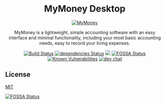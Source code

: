 <h1 align="center">MyMoney Desktop</h1>
<p align="center">
  <a href="https://mymoney.edisonlee55.com">
    <img alt="MyMoney" src="https://cdn.edisonlee55.com/resources/mymoney/images/mymoney_467x181.jpg">
  </a>
</p>

<p align="center">
  MyMoney is a lightweight, simple accounting software with an easy interface and minimal functionality, including your most basic accounting needs, easy to record your living expenses.
</p>

<p align="center">
  <a href="https://travis-ci.org/edisonlee55/MyMoney"><img src="https://travis-ci.org/edisonlee55/MyMoney.svg?branch=master" alt="Build Status"></a>
  <a href="https://david-dm.org/edisonlee55/MyMoney"><img src="https://david-dm.org/edisonlee55/MyMoney/status.svg" alt="dependencies Status"></a>
  <a class="badge-align" href="https://www.codacy.com/app/edisonlee55/MyMoney?utm_source=github.com&amp;utm_medium=referral&amp;utm_content=edisonlee55/MyMoney&amp;utm_campaign=Badge_Grade"><img src="https://api.codacy.com/project/badge/Grade/d10e1dff3aa34bac96734a0abb7cd063"/></a>
  <a href="https://app.fossa.io/projects/git%2Bgithub.com%2Fedisonlee55%2FMyMoney?ref=badge_shield"><img src="https://app.fossa.io/api/projects/git%2Bgithub.com%2Fedisonlee55%2FMyMoney.svg?type=shield" alt="FOSSA Status"></a>
  <a href="https://snyk.io/test/github/edisonlee55/mymoney?targetFile=package.json"><img src="https://snyk.io/test/github/edisonlee55/mymoney/badge.svg?targetFile=package.json" alt="Known Vulnerabilities" data-canonical-src="https://snyk.io/test/github/edisonlee55/mymoney?targetFile=package.json" style="max-width:100%;"></a>
  <a href="https://discord.gg/FPp6yfC"><img src="https://discordapp.com/api/guilds/395361437876224001/widget.png?style=shield" alt="dev chat"></a>
</p>

## License

[MIT](LICENSE)

[![FOSSA Status](https://app.fossa.io/api/projects/git%2Bgithub.com%2Fedisonlee55%2FMyMoney.svg?type=large)](https://app.fossa.io/projects/git%2Bgithub.com%2Fedisonlee55%2FMyMoney?ref=badge_large)
